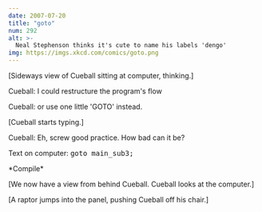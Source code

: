 ```yaml
---
date: 2007-07-20
title: "goto"
num: 292
alt: >-
  Neal Stephenson thinks it's cute to name his labels 'dengo'
img: https://imgs.xkcd.com/comics/goto.png
---
```

[Sideways view of Cueball sitting at computer, thinking.]

Cueball: I could restructure the program's flow

Cueball: or use one little 'GOTO' instead.

[Cueball starts typing.]

Cueball: Eh, screw good practice. How bad can it be?

Text on computer: <tt>goto main\_sub3;</tt>

\*Compile\*

[We now have a view from behind Cueball. Cueball looks at the computer.]

[A raptor jumps into the panel, pushing Cueball off his chair.]